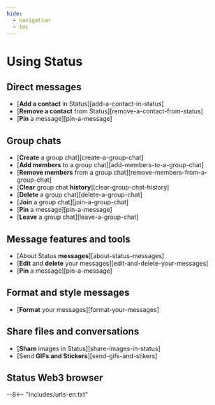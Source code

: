 ```yaml
---
hide:
  - navigation
  - toc
---
```


# Using Status

## Direct messages

- [**Add a contact** in Status][add-a-contact-in-status]
- [**Remove a contact** from Status][remove-a-contact-from-status]
- [**Pin** a message][pin-a-message]

## Group chats

- [**Create** a group chat][create-a-group-chat]
- [**Add members** to a group chat][add-members-to-a-group-chat]
- [**Remove members** from a group chat][remove-members-from-a-group-chat]
- [**Clear** group chat **history**][clear-group-chat-history]
- [**Delete** a group chat][delete-a-group-chat]
- [**Join** a group chat][join-a-group-chat]
- [**Pin** a message][pin-a-message]
- [**Leave** a group chat][leave-a-group-chat]

## Message features and tools

- [About Status **messages**][about-status-messages]
- [**Edit** and **delete** your messages][edit-and-delete-your-messages]
- [**Pin** a message][pin-a-message]

## Format and style messages

- [**Format** your messages][format-your-messages]

## Share files and conversations

- [**Share** images in Status][share-images-in-status]
- [Send **GIFs and Stickers**][send-gifs-and-stikers]

## Status Web3 browser

--8<-- "includes/urls-en.txt"
